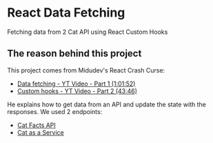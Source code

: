 # React Data Fetching

Fetching data from 2 Cat API using React Custom Hooks

## The reason behind this project

This project comes from Midudev's React Crash Curse:

- [Data fetching - YT Video - Part 1 (1:01:52)](https://youtu.be/XYpadB4VadY?si=65V9_k1P5tS7rpaV)
- [Custom hooks - YT Video - Part 2 (43:46)](https://youtu.be/x-LcbVw99o8?si=g36bcUFyOJxrSbqZ)

He explains how to get data
from an API and update the state with the responses. We used 2 endpoints:

- [Cat Facts API](https://catfact.ninja/)
- [Cat as a Service](https://cataas.com/)
